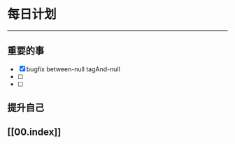 
# 每日计划
---
## 重要的事

- [x]  bugfix
      between-null
      tagAnd-null
- [ ]  
- [ ]  



## 提升自己

  



## [[00.index]]










